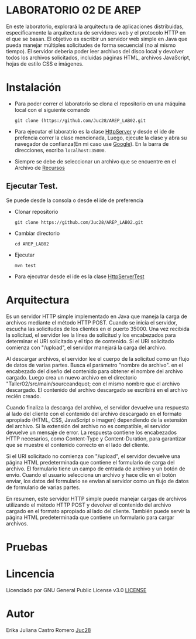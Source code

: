 # LABORATORIO 02 DE AREP 
En este laboratorio, explorará la arquitectura de aplicaciones distribuidas, específicamente la arquitectura de servidores web y el protocolo HTTP en el que se basan. El objetivo es escribir un servidor web simple en Java que pueda manejar múltiples solicitudes de forma secuencial (no al mismo tiempo). El servidor debería poder leer archivos del disco local y devolver todos los archivos solicitados, incluidas páginas HTML, archivos JavaScript, hojas de estilo CSS e imágenes.

# Instalación 
+ Para poder correr el laboratorio se clona el repositorio en una máquina local con el siguiente comando
  
    ```
  git clone (https://github.com/Juc28/AREP_LAB02.git
    ```
  
+ Para ejecutar el laboratrio es la clase [HttpServer](https://github.com/Juc28/AREP_LAB02/blob/master/Taller02/src/main/java/edu/escuelaing/arem/ASE/app/HttpServer.java) y desde el ide de prefencia correr la clase mencionada, Luego, ejecute la clase y abra su navegador de confianza(En mi caso use [Google](https://www.google.com/?hl=es)). En la barra de direcciones, escriba  ``` localhost:35000 ```.
  
+ Siempre se debe de seleccionar un archivo que se encuentre en el Archivo de [Recursos](https://github.com/Juc28/AREP_LAB02/tree/master/Taller02/src/main/resource)
  
## Ejecutar Test.
Se puede desde la consola o desde el ide de preferencia 
- Clonar repositorio
   ```
  git clone https://github.com/Juc28/AREP_LAB02.git
   ```

- Cambiar directorio
  ```
  cd AREP_LAB02
  ```

- Ejecutar 
  ```
  mvn test
  ```
- Para ejecutrar desde el ide es la clase [HttpServerTest](https://github.com/Juc28/AREP_LAB02/blob/master/Taller02/src/test/java/edu/escuelaing/arem/ASE/app/HttpServerTest.java)

# Arquitectura

Es un servidor HTTP simple implementado en Java que maneja la carga de archivos mediante el método HTTP POST. Cuando se inicia el servidor, escucha las solicitudes de los clientes en el puerto 35000. Una vez recibida la solicitud, el servidor lee la línea de solicitud y los encabezados para determinar el URI solicitado y el tipo de contenido. Si el URI solicitado comienza con "/upload", el servidor manejará la carga del archivo.

Al descargar archivos, el servidor lee el cuerpo de la solicitud como un flujo de datos de varias partes. Busca el parámetro "nombre de archivo". en el encabezado del diseño del contenido para obtener el nombre del archivo cargado. Luego crea un nuevo archivo en el directorio "Taller02/src/main/sourceandquot; con el mismo nombre que el archivo descargado. El contenido del archivo descargado se escribirá en el archivo recién creado.

Cuando finaliza la descarga del archivo, el servidor devuelve una respuesta al lado del cliente con el contenido del archivo descargado en el formato apropiado (HTML, CSS, JavaScript o imagen) dependiendo de la extensión del archivo. Si la extensión del archivo no es compatible, el servidor devuelve un mensaje de error. La respuesta contiene los encabezados HTTP necesarios, como Content-Type y Content-Duration, para garantizar que se muestre el contenido correcto en el lado del cliente.

Si el URI solicitado no comienza con "/upload", el servidor devuelve una página HTML predeterminada que contiene el formulario de carga del archivo. El formulario tiene un campo de entrada de archivo y un botón de envío. Cuando el usuario selecciona un archivo y hace clic en el botón enviar, los datos del formulario se envían al servidor como un flujo de datos de formulario de varias partes.

En resumen, este servidor HTTP simple puede manejar cargas de archivos utilizando el método HTTP POST y devolver el contenido del archivo cargado en el formato apropiado al lado del cliente. También puede servir la página HTML predeterminada que contiene un formulario para cargar archivos.

# Pruebas 

# Lincencia
Licenciado por GNU General Public License v3.0 [LICENSE](https://github.com/Juc28/AREP_LAB01/blob/master/LICENSE)


 


# Autor 
Erika Juliana Castro Romero [Juc28](https://github.com/Juc28)
